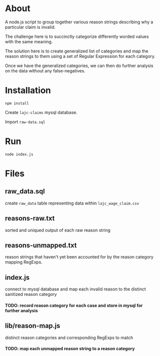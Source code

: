 # About

A node.js script to group together various reason strings describing why a particular claim is invalid.

The challenge here is to succinctly categorize differently worded values with the same meaning.

The solution here is to create generalized list of categories and map the reason strings to them using a set of Regular Expression for each category.

Once we have the generalized categories, we can then do further analysis on the data without any false-negatives.

# Installation

`npm install`

Create `lajc-claims` mysql database.

Import `raw-data.sql`

# Run

`node index.js`

# Files

## raw_data.sql

create `raw_data` table representing data within `lajc_wage_claim.csv`

## reasons-raw.txt

sorted and uniqued output of each raw reason string

## reasons-unmapped.txt

reason strings that haven't yet been accounted for by the reason category mapping RegExps.

## index.js

connect to mysql database and map each invalid reason to the distinct sanitized reason category

#### TODO: record reason category for each case and store in mysql for further analysis

## lib/reason-map.js

distinct reason categories and corresponding RegExps to match 

#### TODO: map each unmapped reason string to a reason category
